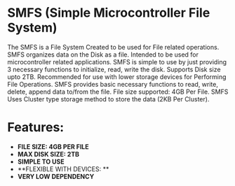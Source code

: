 # SMFS (Simple Microcontroller File System)
The SMFS is a File System Created to be used for File related operations. SMFS organizes data on the Disk as a file. Intended to be used for microcontroller related applications. SMFS is simple to use by just providing 3 necessary functions to initialize, read, write the disk. Supports Disk size upto 2TB. Recommended for use with lower storage devices for Performing File Operations. SMFS provides basic necessary functions to read, write, delete, append data to/from the file. File size supported: 4GB Per File. SMFS Uses Cluster type storage method to store the data (2KB Per Cluster).

# Features:
* **FILE SIZE: 4GB PER FILE**
* **MAX DISK SIZE: 2TB**
* **SIMPLE TO USE**
* **FLEXIBLE WITH DEVICES: **
* **VERY LOW DEPENDENCY**

